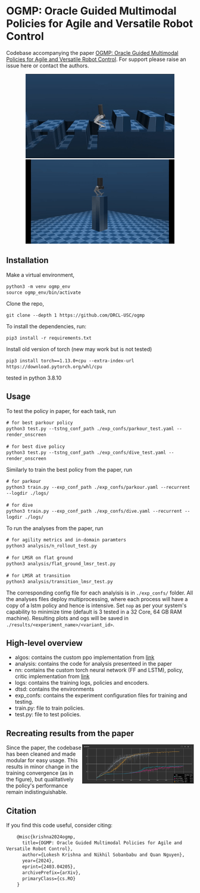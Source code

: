 # OGMP: Oracle Guided Multimodal Policies for Agile and Versatile Robot Control

Codebase accompanying the paper [OGMP: Oracle Guided Multimodal Policies for Agile and Versatile Robot Control](https://arxiv.org/abs/2403.04205). For support please raise an issue here or contact the authors.

<p align="center">
   <img width="400" height="226" src="media/parkour.gif">
   <img width="400" height="226" src="media/dive_all4.gif">
</p>

## Installation

Make a virtual environment,

    python3 -m venv ogmp_env
    source ogmp_env/bin/activate

Clone the repo,

    git clone --depth 1 https://github.com/DRCL-USC/ogmp

To install the dependencies, run:
    
    pip3 install -r requirements.txt

Install old version of torch (new may work but is not tested)
    
    pip3 install torch==1.13.0+cpu --extra-index-url https://download.pytorch.org/whl/cpu

tested in python 3.8.10

## Usage

To test the policy in paper, for each task, run
    
    # for best parkour policy
    python3 test.py --tstng_conf_path ./exp_confs/parkour_test.yaml --render_onscreen

    # for best dive policy
    python3 test.py --tstng_conf_path ./exp_confs/dive_test.yaml --render_onscreen

Similarly to train the best policy from the paper, run 

    # for parkour
    python3 train.py --exp_conf_path ./exp_confs/parkour.yaml --recurrent --logdir ./logs/

    # for dive
    python3 train.py --exp_conf_path ./exp_confs/dive.yaml --recurrent --logdir ./logs/

To run the analyses from the paper, run

    # for agility metrics and in-domain paramters
    python3 analysis/n_rollout_test.py 

    # for LMSR on flat ground
    python3 analysis/flat_ground_lmsr_test.py 

    # for LMSR at transition
    python3 analysis/transition_lmsr_test.py 

The corresponding config file for each analyisis is in `./exp_confs/` folder. All the analyses files deploy multiprocessing, where each process will have a copy of a lstm policy and hence is intensive. Set `nop` as per your system's capability to minimize time (default is 3 tested in a 32 Core, 64 GB RAM machine). Resulting plots and ogs will be saved in `./results/<experiment_name>/<variant_id>`.



## High-level overview

* algos: contains the custom ppo implementation from [link](https://github.com/osudrl/RSS-2020-learning-memory-based-control)
* analysis: contains the code for analysis presenteed in the paper
* nn: contains the custom torch neural network (FF and LSTM), policy, critic implementation from [link](https://github.com/osudrl/RSS-2020-learning-memory-based-control)
* logs: contains the training logs, policies and encoders.
* dtsd: contains the environments
* exp_confs: contains the experiment configuration files for training and testing.
* train.py: file to train policies.
* test.py: file to test policies.

## Recreating results from the paper

<img src="media/results_recreated.jpg" align="right" width="300"/>
Since the paper, the codebase has been cleaned and made modular for easy usage. This results in minor change in the training convergence (as in the figure), but qualitatively the policy's performance remain indistinguishable. 

<br clear="left"/>

## Citation

If you find this code useful, consider citing:

```
    @misc{krishna2024ogmp,
      title={OGMP: Oracle Guided Multimodal Policies for Agile and Versatile Robot Control}, 
      author={Lokesh Krishna and Nikhil Sobanbabu and Quan Nguyen},
      year={2024},
      eprint={2403.04205},
      archivePrefix={arXiv},
      primaryClass={cs.RO}
    }
```
